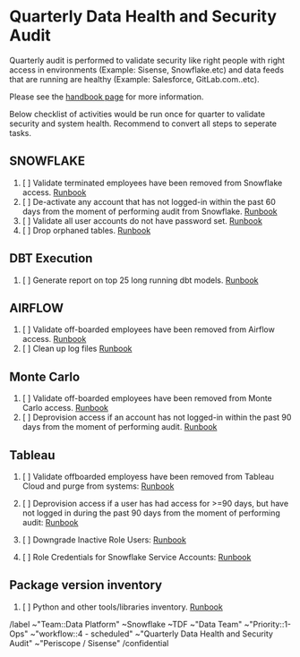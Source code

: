 # Quarterly Data Health and Security Audit

Quarterly audit is performed to validate security like right people with right access in environments (Example: Sisense, Snowflake.etc) and data feeds that are running are healthy (Example: Salesforce, GitLab.com..etc).

Please see the [handbook page](https://about.gitlab.com/handbook/business-technology/data-team/data-management/#quarterly-data-health-and-security-audit) for more information. 

Below checklist of activities would be run once for quarter to validate security and system health. Recommend to convert all steps to seperate tasks. 

## SNOWFLAKE
1. [ ] Validate terminated employees have been removed from Snowflake access. [Runbook](https://gitlab.com/gitlab-data/runbooks/-/blob/main/quarterly_data_health_and_security_audit/snowflake.md#validate-terminated-employees-have-been-removed-from-snowflake-access)
2. [ ] De-activate any account that has not logged-in within the past 60 days from the moment of performing audit from Snowflake. [Runbook](https://gitlab.com/gitlab-data/runbooks/-/blob/main/quarterly_data_health_and_security_audit/snowflake.md#de-activate-any-account-that-has-not-logged-in-within-the-past-60-days-from-the-moment-of-performing-audit-from-snowflake)
3. [ ] Validate all user accounts do not have password set. [Runbook](https://gitlab.com/gitlab-data/runbooks/-/blob/main/quarterly_data_health_and_security_audit/snowflake.md#validate-all-user-accounts-do-not-have-password-set)
4. [ ] Drop orphaned tables. [Runbook](https://gitlab.com/gitlab-data/runbooks/-/blob/main/quarterly_data_health_and_security_audit/snowflake.md#drop-orphaned-tables)

## DBT Execution
1. [ ] Generate report on top 25 long running dbt models. [Runbook](https://gitlab.com/gitlab-data/runbooks/-/blob/main/quarterly_data_health_and_security_audit/dbt.md)
 
## AIRFLOW
1. [ ] Validate off-boarded employees have been removed from Airflow access. [Runbook](https://gitlab.com/gitlab-data/runbooks/-/blob/main/quarterly_data_health_and_security_audit/airflow.md#validate-off-boarded-employees-have-been-removed-from-airflow-access)
1. [ ] Clean up log files [Runbook](https://gitlab.com/gitlab-data/runbooks/-/blob/main/quarterly_data_health_and_security_audit/airflow.md#clean-up-old-log-files)

## Monte Carlo
1. [ ] Validate off-boarded employees have been removed from Monte Carlo access. [Runbook](https://gitlab.com/gitlab-data/runbooks/-/blob/main/quarterly_data_health_and_security_audit/montecarlo.md#validate-off-boarded-employees-have-been-removed-from-monte-carlo-access)
1. [ ] Deprovision access if an account has not logged-in within the past 90 days from the moment of performing audit. [Runbook](https://gitlab.com/gitlab-data/runbooks/-/blob/main/quarterly_data_health_and_security_audit/montecarlo.md#deprovision-access-if-an-account-has-not-logged-in-within-the-past-90-days-from-the-moment-of-performing-audit)

## Tableau
1. [ ] Validate offboarded employess have been removed  from Tableau Cloud and purge from systems: [Runbook](https://gitlab.com/gitlab-data/runbooks/-/blob/main/quarterly_data_health_and_security_audit/tableau.md#validate-offboarded-employees-have-been-removed-from-tableau-cloud-and-purge-from-systems)

1. [ ] Deprovision access if a user has had access for >=90 days, but have not logged in during the past 90 days from the moment of performing audit: [Runbook](https://gitlab.com/gitlab-data/runbooks/-/blob/main/quarterly_data_health_and_security_audit/tableau.md#deprovision-access-if-a-user-has-had-access-for-90-days-but-have-not-logged-in-during-the-past-90-days-from-the-moment-of-performing-audit)

1. [ ] Downgrade Inactive Role Users: [Runbook](https://gitlab.com/gitlab-data/runbooks/-/blob/main/quarterly_data_health_and_security_audit/tableau.md#downgrade_inactive_role_users)

1. [ ] Role Credentials for Snowflake Service Accounts: [Runbook](https://gitlab.com/gitlab-data/runbooks/-/blob/main/tableau/update_service_account_password.md?ref_type=heads)

## Package version inventory

1. [ ] Python and other tools/libraries inventory. [Runbook](https://gitlab.com/gitlab-data/runbooks/-/blob/main/quarterly_data_health_and_security_audit/package_inventory.md#package-version-inventory)


<!-- DO NOT EDIT BELOW THIS LINE -->
/label ~"Team::Data Platform" ~Snowflake ~TDF ~"Data Team" ~"Priority::1-Ops" ~"workflow::4 - scheduled" ~"Quarterly Data Health and Security Audit" ~"Periscope / Sisense"
/confidential 
